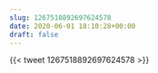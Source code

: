 ```yaml
---
slug: 1267518892697624578
date: 2020-06-01 18:10:28+00:00
draft: false
---
```


{{< tweet 1267518892697624578 >}}
